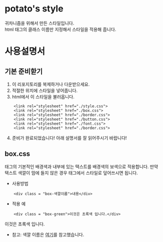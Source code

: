 # potato's style
귀차니즘을 위해서 만든 스타일입니다.   
html 태그의 클래스 이름만 지정해서 스타일을 적용해 줍니다.    

# 사용설명서
## 기본 준비핟기
1. 이 리포지토리를 복제하거나 다운받으세요.
2. 적절한 위치에 스타일을 넣어줍니다.
3. html에서 이 스타일을 불러옵니다.
```
    <link rel="stylesheet" href="./style.css">   
    <link rel="stylesheet" href="./box.css">    
    <link rel="stylesheet" href="./border.css">    
    <link rel="stylesheet" href="./button.css">    
    <link rel="stylesheet" href="./font.css">    
    <link rel="stylesheet" href="./border.css">    
```
4. 준비가 완료되었습니다! 아래 설명서를 잘 읽어주시기 바랍니다!   

## box.css
태그의 기본적인 배경색과 내부에 있는 택스트를 배경색의 보색으로 적용합니다. 만약 택스트 색깔이 맘에 들지 않은 경우 태그에서 스타일로 덮어쓰시면 됩니다.
- 사용방법
```
    <div class = "box-색깔이름">내용</div>
```
- 적용 예
```
    <div class = "box-green">이것은 초록색 입니다.</div>
```
<div class = "box-green">이것은 초록색 입니다.</div>

* 참고: 색깔 이름은 <a href = "https://www.w3schools.com/colors/colors_names.asp">여기<a>를 참고했습니다.
